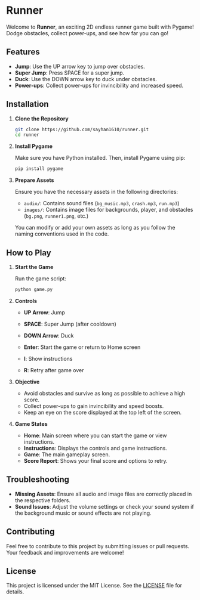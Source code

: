 # Runner

Welcome to **Runner**, an exciting 2D endless runner game built with Pygame! Dodge obstacles, collect power-ups, and see how far you can go!

## Features

- **Jump**: Use the UP arrow key to jump over obstacles.
- **Super Jump**: Press SPACE for a super jump.
- **Duck**: Use the DOWN arrow key to duck under obstacles.
- **Power-ups**: Collect power-ups for invincibility and increased speed.

## Installation

1. **Clone the Repository**

   ```bash
   git clone https://github.com/sayhan1610/runner.git
   cd runner
   ```

2. **Install Pygame**

   Make sure you have Python installed. Then, install Pygame using pip:

   ```bash
   pip install pygame
   ```

3. **Prepare Assets**

   Ensure you have the necessary assets in the following directories:

   - `audio/`: Contains sound files (`bg_music.mp3`, `crash.mp3`, `run.mp3`)
   - `images/`: Contains image files for backgrounds, player, and obstacles (`bg.png`, `runner1.png`, etc.)

   You can modify or add your own assets as long as you follow the naming conventions used in the code.

## How to Play

1. **Start the Game**

   Run the game script:

   ```bash
   python game.py
   ```

2. **Controls**

   - **UP Arrow**: Jump
   - **SPACE**: Super Jump (after cooldown)
   - **DOWN Arrow**: Duck

   - **Enter**: Start the game or return to Home screen
   - **I**: Show instructions
   - **R**: Retry after game over

3. **Objective**

   - Avoid obstacles and survive as long as possible to achieve a high score.
   - Collect power-ups to gain invincibility and speed boosts.
   - Keep an eye on the score displayed at the top left of the screen.

4. **Game States**

   - **Home**: Main screen where you can start the game or view instructions.
   - **Instructions**: Displays the controls and game instructions.
   - **Game**: The main gameplay screen.
   - **Score Report**: Shows your final score and options to retry.

## Troubleshooting

- **Missing Assets**: Ensure all audio and image files are correctly placed in the respective folders.
- **Sound Issues**: Adjust the volume settings or check your sound system if the background music or sound effects are not playing.

## Contributing

Feel free to contribute to this project by submitting issues or pull requests. Your feedback and improvements are welcome!

## License

This project is licensed under the MIT License. See the [LICENSE](LICENSE) file for details.
